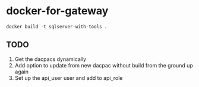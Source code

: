 # docker-for-gateway

```
docker build -t sqlserver-with-tools . 
```


## TODO

1. Get the dacpacs dynamically 
2. Add option to update from new dacpac without build from the ground up again
3. Set up the api_user user and add to api_role
